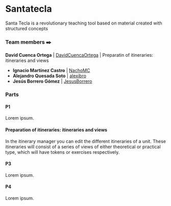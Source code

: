 # Santatecla
Santa Tecla is a revolutionary teaching tool based on material created with structured concepts

### Team members ✒️


 **David Cuenca Ortega**     | [DavidCuencaOrtega](https://github.com/DavidCuencaOrtega) | Preparatin of itineraries: itineraries and views
* **Ignacio Martínez Castro** | [NachoMC](https://github.com/NachoMC)
* **Alejandro Quesada Soto**  | [alexibro](https://github.com/alexibro)
* **Jesús Borrero Gómez**     | [JesusBorrero](https://github.com/JesusBorrero)

### Parts

#### P1
Lorem ipsum.

#### Preparation of itineraries: itineraries and views

In the itinerary manager you can edit the different itineraries of a unit. These itineraries will consist of a series of views of either theoretical or practical type, which will have tokens or exercises respectively.

#### P3
Lorem ipsum.
#### P4
Lorem ipsum.
